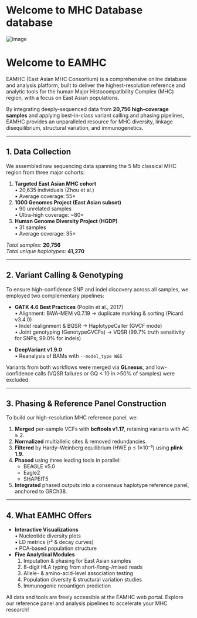 # Welcome to MHC Database database

![image](/figs/overview.png)

# Welcome to EAMHC

EAMHC (East Asian MHC Consortium) is a comprehensive online database and analysis platform, built to deliver the highest-resolution reference and analytic tools for the human Major Histocompatibility Complex (MHC) region, with a focus on East Asian populations.  

By integrating deeply-sequenced data from **20,756 high-coverage samples** and applying best-in-class variant calling and phasing pipelines, EAMHC provides an unparalleled resource for MHC diversity, linkage disequilibrium, structural variation, and immunogenetics.

---

## 1. Data Collection

We assembled raw sequencing data spanning the 5 Mb classical MHC region from three major cohorts:

1. **Targeted East Asian MHC cohort**  
   • 20,635 individuals (Zhou et al.)  
   • Average coverage: 55×  
2. **1000 Genomes Project (East Asian subset)**  
   • 90 unrelated samples  
   • Ultra-high coverage: ~80×  
3. **Human Genome Diversity Project (HGDP)**  
   • 31 samples  
   • Average coverage: 35×  

_Total samples_: **20,756**  
_Total unique haplotypes_: **41,270**  

---

## 2. Variant Calling & Genotyping

To ensure high-confidence SNP and indel discovery across all samples, we employed two complementary pipelines:

- **GATK 4.6 Best Practices** (Poplin et al., 2017)  
  • Alignment: BWA-MEM v0.7.19 → duplicate marking & sorting (Picard v3.4.0)  
  • Indel realignment & BQSR → HaplotypeCaller (GVCF mode)  
  • Joint genotyping (GenotypeGVCFs) → VQSR (99.7% truth sensitivity for SNPs; 99.0% for indels)

- **DeepVariant v1.9.0**  
  • Reanalysis of BAMs with `--model_type WGS`

Variants from both workflows were merged via **GLnexus**, and low-confidence calls (VQSR failures or GQ < 10 in >50% of samples) were excluded.

---

## 3. Phasing & Reference Panel Construction

To build our high-resolution MHC reference panel, we:

1. **Merged** per-sample VCFs with **bcftools v1.17**, retaining variants with AC ≥ 2.  
2. **Normalized** multiallelic sites & removed redundancies.  
3. **Filtered** by Hardy–Weinberg equilibrium (HWE p ≤ 1×10⁻⁶) using **plink 1.9**.  
4. **Phased** using three leading tools in parallel:  
   - BEAGLE v5.0  
   - Eagle2  
   - SHAPEIT5  
5. **Integrated** phased outputs into a consensus haplotype reference panel, anchored to GRCh38.

---

## 4. What EAMHC Offers

- **Interactive Visualizations**  
  • Nucleotide diversity plots  
  • LD metrics (r² & decay curves)  
  • PCA‐based population structure  
- **Five Analytical Modules**  
  1. Imputation & phasing for East Asian samples  
  2. 8-digit HLA typing from short‐/long-/mixed reads  
  3. Allele- & amino-acid-level association testing  
  4. Population diversity & structural variation studies  
  5. Immunogenic neoantigen prediction  

All data and tools are freely accessible at the EAMHC web portal. Explore our reference panel and analysis pipelines to accelerate your MHC research!